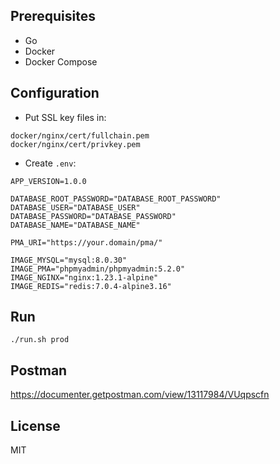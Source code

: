 ## Prerequisites
- Go
- Docker
- Docker Compose

## Configuration
- Put SSL key files in:
```
docker/nginx/cert/fullchain.pem
docker/nginx/cert/privkey.pem
```

- Create `.env`:
```
APP_VERSION=1.0.0

DATABASE_ROOT_PASSWORD="DATABASE_ROOT_PASSWORD"
DATABASE_USER="DATABASE_USER"
DATABASE_PASSWORD="DATABASE_PASSWORD"
DATABASE_NAME="DATABASE_NAME"

PMA_URI="https://your.domain/pma/"

IMAGE_MYSQL="mysql:8.0.30"
IMAGE_PMA="phpmyadmin/phpmyadmin:5.2.0"
IMAGE_NGINX="nginx:1.23.1-alpine"
IMAGE_REDIS="redis:7.0.4-alpine3.16"
```

## Run
```
./run.sh prod
```

## Postman
https://documenter.getpostman.com/view/13117984/VUqpscfn

## License
MIT